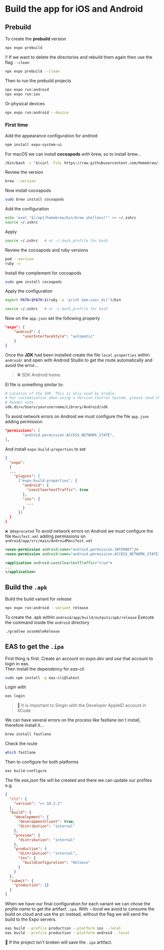 # Build the app for iOS and Android

## Prebuild
To create the **prebuild** version
```bash
npx expo prebuild
```
‼️ If we want to delete the directories and rebuild them again then use the flag `--clean`
```bash
npx expo prebuild --clean
```

Then to run the prebuild projects
```bash
npx expo run:android
npx expo run:ios
```

Or physical devices
```bash
npx expo run:android --device
```

### First time
Add the appearance configuration for android

```bash
npm install expo-system-ui
```

For macOS we can install **cocoapods** with brew, so to install brew...
```bash
/bin/bash -c "$(curl -fsSL https://raw.githubusercontent.com/Homebrew/install/HEAD/install.sh)"
```

Review the version

```bash
brew --version
```

Now install cocoapods
```bash
sudo brew install cocoapods
```

Add the configuration

```bash
echo 'eval "$(/opt/homebrew/bin/brew shellenv)"' >> ~/.zshrc
source ~/.zshrc
```

Apply

```bash
source ~/.zshrc   # or ~/.bash_profile for bash
```

Review the cocoapods and ruby versions

```bash
pod --version
ruby -v
```

Install the complement for cocoapods

```bash
sudo gem install cocoapods
```

Apply the configuration
```bash
export PATH=$PATH:$(ruby -e 'print Gem.user_dir')/bin
```

```bash
source ~/.zshrc   # or ~/.bash_profile for bash
```

Now on the `app.json` set the following property

```json
"expo": {
	"android": {
		"userInterfaceStyle": "automatic"
	}
}
```

Once the **JDK** had been installed create the file `local.properties` within `android/` and open with Android Studio to get the route automatically and avoid the error...

> ❌ SDK Android home.  

El file is something similar to:

```bash
# Location of the SDK. This is only used by Gradle.
# For customization when using a Version Control System, please read the
# header note.
sdk.dir=/Users/yourusername/Library/Android/sdk
```

To avoid network errors on Android we must configure the file `app.json` adding permission
```json
"permissions": [
        "android.permission.ACCESS_NETWORK_STATE",
],
```
And install `expo-build-properties` to set
```json
{
  "expo":
  {
  ...
    "plugins": [
      ["expo-build-properties", {
        "android": {
          "usesCleartextTraffic": true
        },
        "ios": {
          ...
        }
      }]
  }
}
```


`❌ @deprecated` To avoid network errors on Android we must configure the file `Manifest.xml` adding permissions on `android/app/src/main/AndroidManifest.xml`

```xml
<uses-permission android:name="android.permission.INTERNET"/>
<uses-permission android:name="android.permission.ACCESS_NETWORK_STATE" />

<application android:usesCleartextTraffic="true">
...
</application>
```

## Build the `.apk`

Build the build variant for *release*

```bash
npx expo run:android --variant release
```

To create the .apk within `android/app/build/outputs/apk/release` Execute the command inside the `android` directory
```bash
./gradlew assembleRelease
```

## EAS to get the `.ipa`

First thing is first. Create an account on _expo.dev_ and use that account to login in eas.  
Then install the dependency for _eas-cli_
```bash
sudo npm install -g eas-cli@latest    
```
Login with
```bash
eas login
```
> 💸 It is important to Singin with the Developer AppleID account in XCode

We can have several errors on the process like fastlane isn´t install, therefore install it...
```bash
brew install fastlane
```
Check the route
```bash
which fastlane 
```
Then to configure for both platforms
```bash
eas build:configure 
```
The file _eas.json_ file will be created and there we can update our profiles  
e.g.
```json
{
  "cli": {
    "version": ">= 10.2.2"
  },
  "build": {
    "development": {
      "developmentClient": true,
      "distribution": "internal"
    },
    "preview": {
      "distribution": "internal"
    },
    "production": {
      "distribution": "internal",
      "ios": {
        "buildConfiguration": "Release"
      }
    }
  },
  "submit": {
    "production": {}
  }
}
```

When we have our final configuration for each variant we can chose the _profile name_ to get the artifact `.ipa`. With _--local_ we avoid to consume the build on cloud and use the pc instead, without the flag we will send the build to the Expo servers.
```bash
eas build --profile production --platform ios --local
eas build --profile production --platform android --local
```

🚀 If the project isn't broken will save the `.ipa` artifact.

